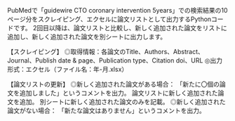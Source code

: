 PubMedで「guidewire CTO coronary intervention 5years」での検索結果の10ページ分をスクレイピング、エクセルに論文リストとして出力するPythonコードです。
2回目以降は、論文リストと比較し、新しく追加された論文をリストに追加し、新しく追加された論文を別シートに出力します。

【スクレイピング】
◎取得情報：各論文のTitle、Authors、Abstract、Journal、Publish date & page、Publication type、Citation doi、URL
◎出力形式：エクセル（ファイル名：年-月.xlsx）

【論文リストの更新】
◎新しく追加された論文がある場合：
  「新たに〇個の論文を追加しました」というコメントを出力。
  論文リストに新しく追加された論文を追加。
  別シートに新しく追加された論文のみを記載。
◎新しく追加された論文がない場合：
  「新たな論文はありません」というコメントを出力。
